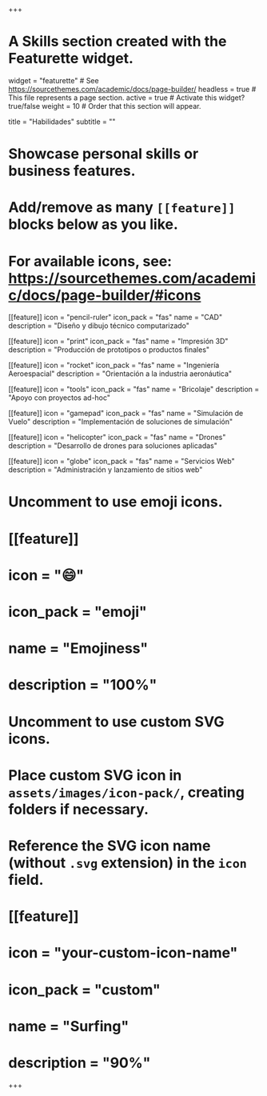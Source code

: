 +++
# A Skills section created with the Featurette widget.
widget = "featurette"  # See https://sourcethemes.com/academic/docs/page-builder/
headless = true  # This file represents a page section.
active = true  # Activate this widget? true/false
weight = 10  # Order that this section will appear.

title = "Habilidades"
subtitle = ""

# Showcase personal skills or business features.
#
# Add/remove as many `[[feature]]` blocks below as you like.
#
# For available icons, see: https://sourcethemes.com/academic/docs/page-builder/#icons

[[feature]]
  icon = "pencil-ruler"
  icon_pack = "fas"
  name = "CAD"
  description = "Diseño y dibujo técnico computarizado"

[[feature]]
  icon = "print"
  icon_pack = "fas"
  name = "Impresión 3D"
  description = "Producción de prototipos o productos finales"  

[[feature]]
  icon = "rocket"
  icon_pack = "fas"
  name = "Ingeniería Aeroespacial"
  description = "Orientación a la industria aeronáutica"

[[feature]]
  icon = "tools"
  icon_pack = "fas"
  name = "Bricolaje"
  description = "Apoyo con proyectos ad-hoc"

[[feature]]
  icon = "gamepad"
  icon_pack = "fas"
  name = "Simulación de Vuelo"
  description = "Implementación de soluciones de simulación"

[[feature]]
  icon = "helicopter"
  icon_pack = "fas"
  name = "Drones"
  description = "Desarrollo de drones para soluciones aplicadas"

[[feature]]
  icon = "globe"
  icon_pack = "fas"
  name = "Servicios Web"
  description = "Administración y lanzamiento de sitios web"

# Uncomment to use emoji icons.
# [[feature]]
#  icon = ":smile:"
#  icon_pack = "emoji"
#  name = "Emojiness"
#  description = "100%"  

# Uncomment to use custom SVG icons.
# Place custom SVG icon in `assets/images/icon-pack/`, creating folders if necessary.
# Reference the SVG icon name (without `.svg` extension) in the `icon` field.
# [[feature]]
#  icon = "your-custom-icon-name"
#  icon_pack = "custom"
#  name = "Surfing"
#  description = "90%"

+++
